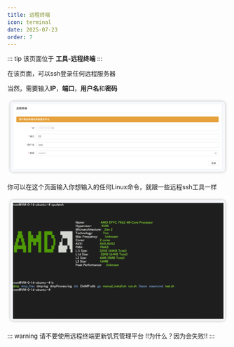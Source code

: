 ```yaml
---
title: 远程终端
icon: terminal
date: 2025-07-23
order: 7
---
```


::: tip
该页面位于 **工具-远程终端**
:::

在该页面，可以ssh登录任何远程服务器

当然，需要输入**IP**，**端口**，**用户名**和**密码**

![登录](assets/webssh-login.png)

你可以在这个页面输入你想输入的任何Linux命令，就跟一些远程ssh工具一样

![命令输入](assets/webssh-logined.png)

::: warning
请不要使用远程终端更新饥荒管理平台
!!为什么？因为会失败!!
:::